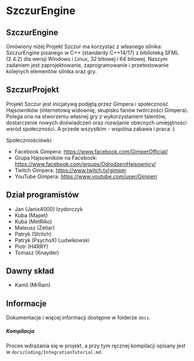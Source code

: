 
SzczurEngine
============



SzczurEngine
------------

Omówiony niżej Projekt Szczur ma korzystać z własnego silnika: SzczurEngine pisanego w C++ (standardy C++14/17) z biblioteką SFML (2.4.2) dla wersji Windows i Linux, 32 bitowej i 64 bitowej. Naszym zadaniem jest zaprojektowanie, zaprogramowanie i przetestowanie kolejnych elementów silnika oraz gry.




SzczurProjekt
-------------

Projekt Szczur jest inicjatywą podjętą przez Gimpera i społeczność Hajsowników (internetową widownię, skupisko fanów twórczości Gimpera). Polega ona na stworzeniu własnej gry z wykorzystaniem talentów, dostarczenie nowych doświadczeń oraz rozwijanie obecnych umiejętności wsród społeczności. A przede wszystkim - wspólna zabawa i praca :)

Społeczniościówki:

- Facebook Gimpera: https://www.facebook.com/GimperOfficial/
- Grupa Hajsowników na Facebook: https://www.facebook.com/groups/OdrodzeniHajsownicy/
- Twitch Gimpera: https://www.twitch.tv/gimper
- YouTube Gimpera: https://www.youtube.com/user/Gimperr



Dział programistów
------------------

* Jan (Janix4000) Izydorczyk
* Kuba (Mapet)
* Kuba (MetRiko)
* Mateusz (Zetiar)
* Patryk (Stritch)
* Patryk (PsychoX) Ludwikowski
* Piotr (H4RRY)
* Tomasz (Knayder)



Dawny skład
-----------

* Kamil (MrRain)



Informacje
----------

Dokumentacje i więcej informacji dostępne w folderze `docs`.

##### Kompilacja

Proces wdrażania się w projekt, a przy tym ręcznej kompilacji opisany jest w `docs/Coding/IntegrationTutorial.md`.

